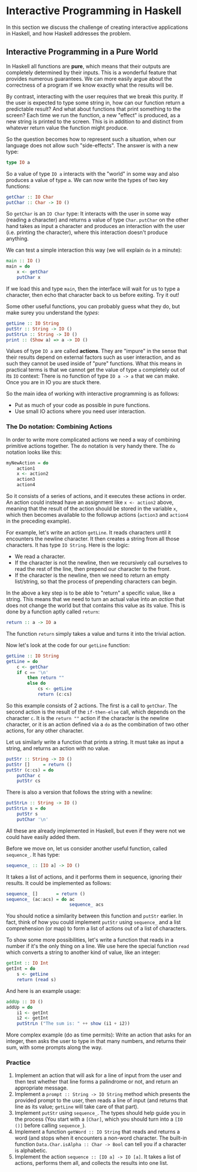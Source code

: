 # Interactive Programming in Haskell

In this section we discuss the challenge of creating interactive applications in Haskell, and how Haskell addresses the problem.

## Interactive Programming in a Pure World

In Haskell all functions are **pure**, which means that their outputs are completely determined by their inputs. This is a wonderful feature that provides numerous guarantees. We can more easily argue about the correctness of a program if we know exactly what the results will be.

By contrast, interacting with the user requires that we break this purity. If the user is expected to type some string in, how can our function return a predictable result? And what about functions that print something to the screen? Each time we run the function, a new "effect" is produced, as a new string is printed to the screen. This is in addition to and distinct from whatever return value the function might produce.

So the question becomes how to represent such a situation, when our language does not allow such "side-effects". The answer is with a new type:
```haskell
type IO a
```
So a value of type `IO a` interacts with the "world" in some way and also produces a value of type `a`. We can now write the types of two key functions:
```haskell
getChar :: IO Char
putChar :: Char -> IO ()
```
So `getChar` is an `IO Char` type: It interacts with the user in some way (reading a character) and returns a value of type `Char`. `putChar` on the other hand takes as input a character and produces an interaction with the user (i.e. printing the character), where this interaction doesn't produce anything.

We can test a simple interaction this way (we will explain `do` in a minute):
```haskell
main :: IO ()
main = do
    x <- getChar
    putChar x
```

If we load this and type `main`, then the interface will wait for us to type a character, then echo that character back to us before exiting. Try it out!

Some other useful functions, you can probably guess what they do, but make surey you understand the *types*:
```haskell
getLine :: IO String
putStr :: String -> IO ()
putStrLn :: String -> IO ()
print :: (Show a) => a -> IO ()
```

Values of type `IO a` are called **actions**. They are "impure" in the sense that their results depend on external factors such as user interaction, and as such they cannot be used inside of "pure" functions. What this means in practical terms is that we cannot get the value of type `a` completely out of its `IO` context: There is no function of type `IO a -> a` that we can make. Once you are in IO you are stuck there.

So the main idea of working with interactive programming is as follows:

- Put as much of your code as possible in pure functions.
- Use small IO actions where you need user interaction.

### The Do notation: Combining Actions

In order to write more complicated actions we need a way of combining primitive actions together. The `do` notation is very handy there. The `do` notation looks like this:
```haskell
myNewAction = do
    action1
    x <- action2
    action3
    action4
```
So it consists of a series of actions, and it executes these actions in order. An action could instead have an assignment like `x <- action2` above, meaning that the result of the action should be stored in the variable `x`, which then becomes available to the followup actions (`action3` and `action4` in the preceding example).

For example, let's write an action `getLine`. It reads characters until it encounters the newline character. It then creates a string from all those characters. It has type `IO String`. Here is the logic:

- We read a character.
- If the character is not the newline, then we recursively call ourselves to read the rest of the line, then prepend our character to the front.
- If the character is the newline, then we need to return an empty list/string, so that the process of prepending characters can begin.

In the above a key step is to be able to "return" a specific value, like a string. This means that we need to turn an actual value into an *action* that does not change the world but that contains this value as its value. This is done by a function aptly called `return`:
```haskell
return :: a -> IO a
```
The function `return` simply takes a value and turns it into the trivial action.

Now let's look at the code for our `getLine` function:
```haskell
getLine :: IO String
getLine = do
    c <- getChar
    if c == '\n'
        then return ""
        else do
            cs <- getLine
            return (c:cs)
```

So this example consists of 2 actions. The first is a call to `getChar`. The second action is the result of the `if-then-else` call, which depends on the character `c`. It is the `return ""` action if the character is the newline character, or it is an action defined via a `do` as the combination of two other actions, for any other character.

Let us similarly write a function that prints a string. It must take as input a string, and returns an action with no value.
```haskell
putStr :: String -> IO ()
putStr []     = return ()
putStr (c:cs) = do
    putChar c
    putStr cs
```
There is also a version that follows the string with a newline:
```haskell
putStrLn :: String -> IO ()
putStrLn s = do
    putStr s
    putChar '\n'
```

All these are already implemented in Haskell, but even if they were not we could have easily added them.

Before we move on, let us consider another useful function, called `sequence_`.  It has type:
```haskell
sequence_ :: [IO a] -> IO ()
```
It takes a list of actions, and it performs them in sequence, ignoring their results. It could be implemented as follows:
```haskell
sequence_ []       = return ()
sequence_ (ac:acs) = do ac
                        sequence_ acs
```
You should notice a similarity between this function and `putStr` earlier. In fact, think of how you could implement `putStr` using `sequence_` and a list comprehension (or map) to form a list of actions out of a list of characters.

To show some more possibilities, let's write a function that reads in a number if it's the only thing on a line. We use here the special function `read` which converts a string to another kind of value, like an integer:

```haskell
getInt :: IO Int
getInt = do
    s <- getLine
    return (read s)
```
And here is an example usage:
```haskell
addUp :: IO ()
addUp = do
    i1 <- getInt
    i2 <- getInt
    putStrLn ("The sum is: " ++ show (i1 + i2))
```

More complex example (do as time permits): Write an action that asks for an integer, then asks the user to type in that many numbers, and returns their sum, with some prompts along the way.

### Practice

1. Implement an action that will ask for a line of input from the user and then test whether that line forms a palindrome or not, and return an appropriate message.
2. Implement a `prompt :: String -> IO String` method which presents the provided prompt to the user, then reads a line of input (and returns that line as its value; `getLine` will take care of that part).
3. Implement `putStr` using `sequence_`. The types should help guide you in the process (You start with a `[Char]`, which you should turn into a `[IO ()]` before calling `sequence_`).
4. Implement a function `getWord :: IO String` that reads and returns a word (and stops when it encounters a non-word character. The built-in function `Data.Char.isAlpha :: Char -> Bool` can tell you if a character is alphabetic.
5. Implement the action `sequence :: [IO a] -> IO [a]`. It takes a list of actions, performs them all, and collects the results into one list.
